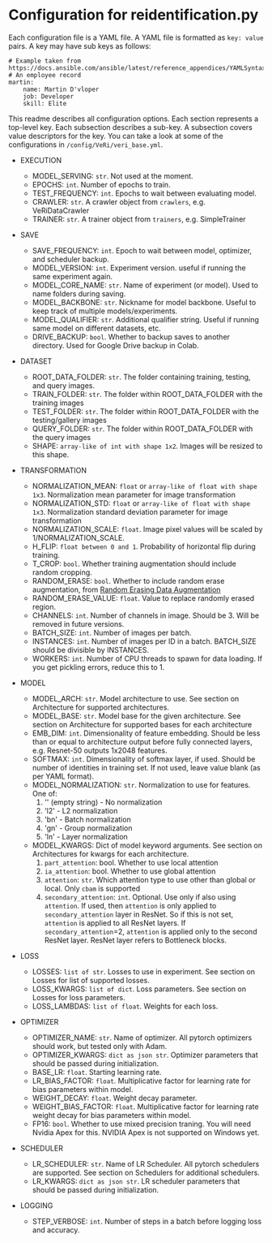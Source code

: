# Configuration for reidentification.py

Each configuration file is a YAML file. A YAML file is formatted as `key: value` pairs. A key may have sub keys as follows:

    # Example taken from https://docs.ansible.com/ansible/latest/reference_appendices/YAMLSyntax.html
    # An employee record
    martin:
        name: Martin D'vloper
        job: Developer
        skill: Elite

This readme describes all configuration options. Each section represents a top-level key. Each subsection describes a sub-key. A subsection covers value descriptors for the key. You can take a look at some of the configurations in `/config/VeRi/veri_base.yml`.

- EXECUTION
    - MODEL_SERVING: `str`. Not used at the moment.
    - EPOCHS: `int`. Number of epochs to train.
    - TEST_FREQUENCY: `int`. Epochs to wait between evaluating model.
    - CRAWLER: `str`. A crawler object from `crawlers`, e.g. VeRiDataCrawler
    - TRAINER: `str`. A trainer object from `trainers`, e.g. SimpleTrainer

- SAVE
    - SAVE_FREQUENCY: `int`. Epoch to wait between model, optimizer, and scheduler backup.
    - MODEL_VERSION: `int`. Experiment version. useful if running the same experiment again.
    - MODEL_CORE_NAME: `str`. Name of experiment (or model). Used to name folders during saving.
    - MODEL_BACKBONE: `str`. Nickname for model backbone. Useful to keep track of multiple models/experiments. 
    - MODEL_QUALIFIER: `str`. Additional qualifier string. Useful if running same model on different datasets, etc.
    - DRIVE_BACKUP: `bool`. Whether to backup saves to another directory. Used for Google Drive backup in Colab.

- DATASET
    - ROOT_DATA_FOLDER: `str`. The folder containing training, testing, and query images.
    - TRAIN_FOLDER: `str`. The folder within ROOT_DATA_FOLDER with the training images
    - TEST_FOLDER: `str`. The folder within ROOT_DATA_FOLDER with the testing/gallery images
    - QUERY_FOLDER: `str`. The folder within ROOT_DATA_FOLDER with the query images
    - SHAPE: `array-like of int with shape 1x2`. Images will be resized to this shape.

- TRANSFORMATION
    - NORMALIZATION_MEAN: `float` or `array-like of float with shape 1x3`. Normalization mean parameter for image transformation
    - NORMALIZATION_STD: `float` or `array-like of float with shape 1x3`. Normalization standard deviation parameter for image transformation
    - NORMALIZATION_SCALE: `float`. Image pixel values will be scaled by 1/NORMALIZATION_SCALE. 
    - H_FLIP: `float between 0 and 1`. Probability of horizontal flip during training.
    - T_CROP: `bool`. Whether training augmentation should include random cropping.
    - RANDOM_ERASE: `bool`. Whether to include random erase augmentation, from [Random Erasing Data Augmentation](https://arxiv.org/abs/1708.04896)
    - RANDOM_ERASE_VALUE: `float`. Value to replace randomly erased region.
    - CHANNELS: `int`. Number of channels in image. Should be 3. Will be removed in future versions.
    - BATCH_SIZE: `int`. Number of images per batch.
    - INSTANCES: `int`. Number of images per ID in a batch. BATCH_SIZE should be divisible by INSTANCES.
    - WORKERS: `int`. Number of CPU threads to spawn for data loading. If you get pickling errors, reduce this to 1.

- MODEL
    - MODEL_ARCH: `str`. Model architecture to use. See section on Architecture for supported architectures.
    - MODEL_BASE: `str`. Model base for the given architecture. See section on Architecture for supported bases for each architecture
    - EMB_DIM: `int`. Dimensionality of feature embedding. Should be less than or equal to architecture output before fully connected layers, e.g. Resnet-50 outputs 1x2048 features.
    - SOFTMAX: `int`. Dimensionality of softmax layer, if used. Should be number of identities  in training set. If not used, leave value blank (as per YAML format).
    - MODEL_NORMALIZATION: `str`. Normalization to use for features. One of:
        1. '' (empty string) - No normalization
        2. 'l2' - L2 normalization
        3. 'bn' - Batch normalization
        4. 'gn' - Group normalization
        5. 'ln' - Layer normalization
    - MODEL_KWARGS: Dict of model keyword arguments. See section on Architectures for kwargs for each architecture.
        1. `part_attention`: bool. Whether to use local attention
        2. `ia_attention`: bool. Whether to use global attention
        3. `attention`: `str`. Which attention type to use other than global or local. Only `cbam` is supported
        4. `secondary_attention`: `int`. Optional. Use only if also using `attention`. If used, then `attention` is only applied to `secondary_attention` layer in ResNet. So if this is not set, `attention` is applied to all ResNet layers. If `secondary_attention`=2, `attention` is applied only to the second ResNet layer. ResNet layer refers to Bottleneck blocks.

- LOSS
    - LOSSES: `list of str`. Losses to use in experiment. See section on Losses for list of supported losses.
    - LOSS_KWARGS: `list of dict`. Loss parameters. See section on Losses for loss parameters.
    - LOSS_LAMBDAS: `list of float`. Weights for each loss.

- OPTIMIZER
    - OPTIMIZER_NAME: `str`. Name of optimizer. All pytorch optimizers should work, but tested only with Adam. 
    - OPTIMIZER_KWARGS: `dict as json str`. Optimizer parameters that should be passed during initialization.
    - BASE_LR: `float`. Starting learning rate.
    - LR_BIAS_FACTOR: `float`. Multiplicative factor for learning rate for bias parameters within model.
    - WEIGHT_DECAY: `float`. Weight decay parameter.
    - WEIGHT_BIAS_FACTOR: `float`. Multiplicative factor for learning rate weight decay for bias parameters within model.
    - FP16: `bool`. Whether to use mixed precision traning. You will need Nvidia Apex for this. NVIDIA Apex is not supported on Windows yet.

- SCHEDULER
    - LR_SCHEDULER: `str`. Name of LR Scheduler. All pytorch schedulers are supported. See section on Schedulers for additional schedulers.
    - LR_KWARGS: `dict as json str`. LR scheduler parameters that should be passed during initialization.

- LOGGING
    - STEP_VERBOSE: `int`. Number of steps in a batch before logging loss and accuracy.
